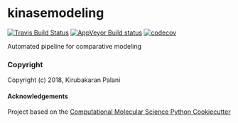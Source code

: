 kinasemodeling
==============================
[//]: # (Badges)
[![Travis Build Status](https://travis-ci.org/REPLACE_WITH_OWNER_ACCOUNT/kinasemodeling.png)](https://travis-ci.org/REPLACE_WITH_OWNER_ACCOUNT/kinasemodeling)
[![AppVeyor Build status](https://ci.appveyor.com/api/projects/status/REPLACE_WITH_APPVEYOR_LINK/branch/master?svg=true)](https://ci.appveyor.com/project/REPLACE_WITH_OWNER_ACCOUNT/kinasemodeling/branch/master)
[![codecov](https://codecov.io/gh/REPLACE_WITH_OWNER_ACCOUNT/kinasemodeling/branch/master/graph/badge.svg)](https://codecov.io/gh/REPLACE_WITH_OWNER_ACCOUNT/kinasemodeling/branch/master)

Automated pipeline for comparative modeling

### Copyright

Copyright (c) 2018, Kirubakaran Palani


#### Acknowledgements
 
Project based on the 
[Computational Molecular Science Python Cookiecutter](https://github.com/molssi/cookiecutter-cms)
